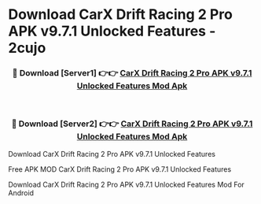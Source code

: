 # Download CarX Drift Racing 2 Pro APK v9.7.1 Unlocked Features - 2cujo



<div align="center">
<h3>🔴 Download [Server1] 👉👉 <a href="https://momento.my/?title=CarX_Drift_Racing_2_Pro_APK_v9.7.1_Unlocked_Features">CarX Drift Racing 2 Pro APK v9.7.1 Unlocked Features Mod Apk</a></h3><br>

<h3>🔴 Download [Server2] 👉👉 <a href="https://momento.my/?title=CarX_Drift_Racing_2_Pro_APK_v9.7.1_Unlocked_Features">CarX Drift Racing 2 Pro APK v9.7.1 Unlocked Features Mod Apk</a></h3>
</div>



Download CarX Drift Racing 2 Pro APK v9.7.1 Unlocked Features 

Free APK MOD CarX Drift Racing 2 Pro APK v9.7.1 Unlocked Features 

Download CarX Drift Racing 2 Pro APK v9.7.1 Unlocked Features Mod For Android
